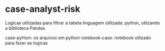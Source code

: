 # case-analyst-risk

Logicas utilizadas para filtrar a tabela
linguagem utilizada: python, utlizando a biblioteca Pandas

case-pyhton: os arquivos em python
notebook-case: notebook utlizado para fazer as logicas

